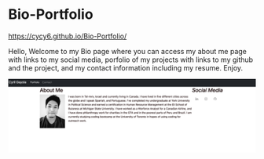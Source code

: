 # Bio-Portfolio
https://cycy6.github.io/Bio-Portfolio/

Hello, Welcome to my Bio page where you can access my about me page with links to my social media, porfolio of my projects with links to my github and the project, and my contact information including my resume. Enjoy.

![HomePage](assets/biopage.png)